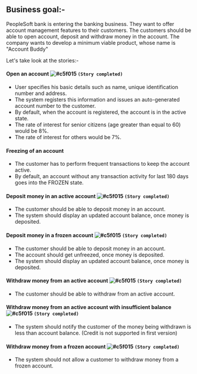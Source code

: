 ## Business goal:-

PeopleSoft bank is entering the banking business. They want to offer account management features to their customers. The customers should be able to open account, deposit and withdraw money in the account. The company wants to develop a minimum viable product, whose name is "Account Buddy"

Let's take look at the stories:-
#### Open an account ![#c5f015](https://placehold.it/15/c5f015/000000?text=+) `(Story completed)`
  * User specifies his basic details such as name, unique identification number and address.
  * The system registers this information and issues an auto-generated account number to the customer.
  * By default, when the account is registered, the account is in the active state.
  * The rate of interest for senior citizens (age greater than equal to 60) would be 8%.
  * The rate of interest for others would be 7%.

#### Freezing of an account
  * The customer has to perform frequent transactions to keep the account active. 
  * By default, an account without any transaction activity for last 180 days goes into the FROZEN state.
  
#### Deposit money in an active account ![#c5f015](https://placehold.it/15/c5f015/000000?text=+) `(Story completed)`
  * The customer should be able to deposit money in an account.
  * The system should display an updated account balance, once money is deposited.

#### Deposit money in a frozen account ![#c5f015](https://placehold.it/15/c5f015/000000?text=+) `(Story completed)`
  * The customer should be able to deposit money in an account.
  * The account should get unfreezed, once money is deposited.
  * The system should display an updated account balance, once money is deposited.

#### Withdraw money from an active account ![#c5f015](https://placehold.it/15/c5f015/000000?text=+) `(Story completed)`
  * The customer should be able to withdraw from an active account.

#### Withdraw money from an active account with insufficient balance ![#c5f015](https://placehold.it/15/c5f015/000000?text=+) `(Story completed)`
  * The system should notify the customer of the money being withdrawn is less than account balance. (Credit is not supported in first version)
  
#### Withdraw money from a frozen account ![#c5f015](https://placehold.it/15/c5f015/000000?text=+) `(Story completed)`
  * The system should not allow a customer to withdraw money from a frozen account.
